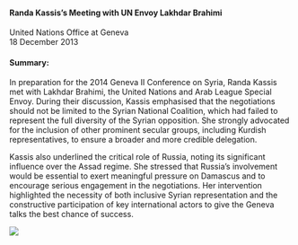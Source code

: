 <h4>Randa Kassis’s Meeting with UN Envoy Lakhdar Brahimi</h4>

United Nations Office at Geneva<br>
18 December 2013
	
<h4>Summary:</h4>	

In preparation for the 2014 Geneva II Conference on Syria, Randa Kassis met with Lakhdar Brahimi, the United Nations and Arab League Special Envoy. During their discussion, Kassis emphasised that the negotiations should not be limited to the Syrian National Coalition, which had failed to represent the full diversity of the Syrian opposition. She strongly advocated for the inclusion of other prominent secular groups, including Kurdish representatives, to ensure a broader and more credible delegation.

Kassis also underlined the critical role of Russia, noting its significant influence over the Assad regime. She stressed that Russia’s involvement would be essential to exert meaningful pressure on Damascus and to encourage serious engagement in the negotiations. Her intervention highlighted the necessity of both inclusive Syrian representation and the constructive participation of key international actors to give the Geneva talks the best chance of success.

![](130.jpg)
<p></p>
              
